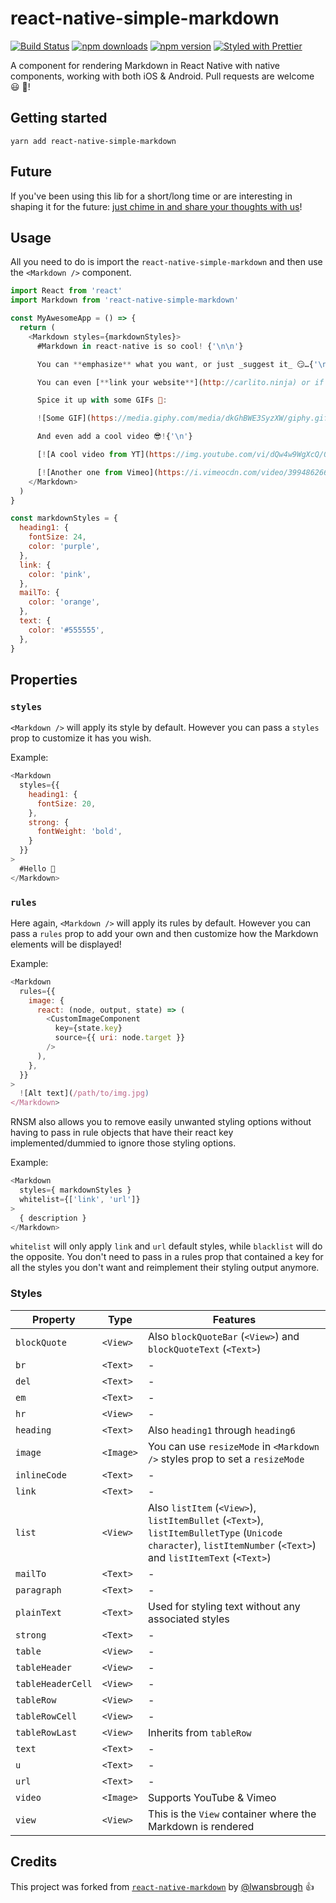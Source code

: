 # react-native-simple-markdown
[![Build Status](https://travis-ci.org/CharlesMangwa/react-native-simple-markdown.svg?branch=next)](https://travis-ci.org/CharlesMangwa/react-native-simple-markdown)
[![npm downloads](https://img.shields.io/npm/dm/react-native-simple-markdown.svg?maxAge=2592000)](https://www.npmjs.com/package/react-native-simple-markdown)
[![npm version](https://img.shields.io/npm/v/react-native-simple-markdown.svg)](https://www.npmjs.com/package/react-native-simple-markdown)
[![Styled with Prettier](https://img.shields.io/badge/styled%20with-prettier-ff69b4.svg?style=square)]()

A component for rendering Markdown in React Native with native components, working with both iOS & Android. Pull requests are welcome 😃 🎉!

## Getting started

`yarn add react-native-simple-markdown`

## Future

If you've been using this lib for a short/long time or are interesting in shaping it for the future: [just chime in and share your thoughts with us](https://github.com/CharlesMangwa/react-native-simple-markdown/issues/75)!

## Usage

All you need to do is import the `react-native-simple-markdown` and then use the
`<Markdown />` component.

```js
import React from 'react'
import Markdown from 'react-native-simple-markdown'

const MyAwesomeApp = () => {
  return (
    <Markdown styles={markdownStyles}>
      #Markdown in react-native is so cool! {'\n\n'}

      You can **emphasize** what you want, or just _suggest it_ 😏…{'\n'}

      You can even [**link your website**](http://carlito.ninja) or if you prefer: [email somebody](mailto:email@somebody.com){'\n'}

      Spice it up with some GIFs 💃:

      ![Some GIF](https://media.giphy.com/media/dkGhBWE3SyzXW/giphy.gif){'\n'}

      And even add a cool video 😎!{'\n'}

      [![A cool video from YT](https://img.youtube.com/vi/dQw4w9WgXcQ/0.jpg)](http://www.youtube.com/watch?v=dQw4w9WgXcQ)

      [![Another one from Vimeo](https://i.vimeocdn.com/video/399486266_640.jpg)](https://vimeo.com/57580368)
    </Markdown>   
  )
}

const markdownStyles = {
  heading1: {
    fontSize: 24,
    color: 'purple',
  },
  link: {
    color: 'pink',
  },
  mailTo: {
    color: 'orange',
  },
  text: {
    color: '#555555',
  },
}
```

## Properties
### `styles`

`<Markdown />` will apply its style by default. However you can pass a `styles` prop to customize it has you wish.

Example:

```js
<Markdown
  styles={{
    heading1: {
      fontSize: 20,
    },
    strong: {
      fontWeight: 'bold',
    }
  }}
>
  #Hello 👋
</Markdown>
```

### `rules`

Here again, `<Markdown />` will apply its rules by default. However you can pass a `rules` prop to add your own and then customize how the Markdown elements will be displayed!

Example:

```js
<Markdown
  rules={{
    image: {
      react: (node, output, state) => (
        <CustomImageComponent
          key={state.key}
          source={{ uri: node.target }}
        />
      ),
    },
  }}
>
  ![Alt text](/path/to/img.jpg)
</Markdown>
```

RNSM also allows you to remove easily unwanted styling options without having to pass in rule objects that have their react key implemented/dummied to ignore those styling options.

Example:

```js
<Markdown
  styles={ markdownStyles }
  whitelist={['link', 'url']}
>
  { description }
</Markdown>
```

`whitelist` will only apply `link` and `url` default styles, while `blacklist` will do the opposite. You don't need to pass in a rules prop that contained a key for all the styles you don't want and reimplement their styling output anymore.

### Styles

| Property | Type | Features |
| ------ | ------ |  ------ |
| `blockQuote` | `<View>` | Also `blockQuoteBar` (`<View>`) and `blockQuoteText` (`<Text>`) |
| `br` | `<Text>` | - |
| `del` | `<Text>` | - |
| `em` | `<Text>` | - |
| `hr` | `<View>` | - |
| `heading` | `<Text>` | Also `heading1` through `heading6` |
| `image` | `<Image>` | You can use `resizeMode` in `<Markdown />` styles prop to set a `resizeMode` |
| `inlineCode` | `<Text>` | - |
| `link` | `<Text>` | - |
| `list` | `<View>` | Also `listItem` (`<View>`), `listItemBullet` (`<Text>`), `listItemBulletType` (`Unicode character`), `listItemNumber` (`<Text>`) and `listItemText` (`<Text>`) |
| `mailTo` | `<Text>` | - |
| `paragraph` | `<Text>` | - |
| `plainText` | `<Text>` | Used for styling text without any associated styles |
| `strong` | `<Text>` | - |
| `table` | `<View>` | - |
| `tableHeader` | `<View>` | - |
| `tableHeaderCell` | `<View>` | - |
| `tableRow` | `<View>` | - |
| `tableRowCell` | `<View>` | - |
| `tableRowLast` | `<View>` | Inherits from `tableRow` |
| `text` | `<Text>` | - |
| `u` | `<Text>` | - |
| `url` | `<Text>` | - |
| `video` | `<Image>` | Supports YouTube & Vimeo |
| `view` | `<View>` | This is the `View` container where the Markdown is rendered |

## Credits

This project was forked from [`react-native-markdown`](https://github.com/lwansbrough/react-native-markdown) by [@lwansbrough](https://github.com/lwansbrough) 👍
